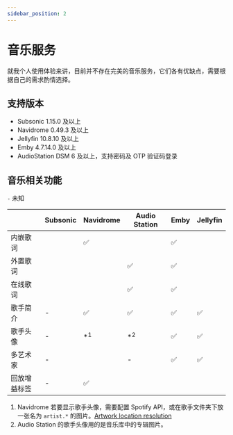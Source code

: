 ```yaml
---
sidebar_position: 2
---
```


# 音乐服务

就我个人使用体验来讲，目前并不存在完美的音乐服务，它们各有优缺点，需要根据自己的需求酌情选择。

## 支持版本

- Subsonic 1.15.0 及以上
- Navidrome 0.49.3 及以上
- Jellyfin 10.8.10 及以上
- Emby  4.7.14.0 及以上
- AudioStation DSM 6 及以上，支持密码及 OTP 验证码登录

## 音乐相关功能

`-` 未知

|  | Subsonic | Navidrome | Audio Station | Emby | Jellyfin |
| ------- | ------- | ------- | --- | --- | --- |
| 内嵌歌词 |  | ✅ |  | ✅ |  |
| 外置歌词 |  |  | ✅ | ✅ |  |
| 在线歌词 |  |  | ✅ | ✅ |  |
| 歌手简介 | - | ✅ | ✅ | ✅ | ✅ |
| 歌手头像 | - | *<sup>1</sup> | *<sup>2</sup> | ✅ | ✅ |
| 多艺术家 | - |  | - | ✅ | ✅ |
| 回放增益标签 | - | ✅  |  | | |

1. Navidrome 若要显示歌手头像，需要配置 Spotify API，或在歌手文件夹下放一张名为 `artist.*` 的图片。[Artwork location resolution](https://www.navidrome.org/docs/usage/artwork/#artists)
2. Audio Station 的歌手头像用的是音乐库中的专辑图片。